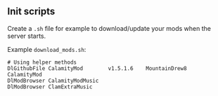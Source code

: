## Init scripts

Create a `.sh` file for example to download/update your mods when the server starts.

Example `download_mods.sh`:

```shell
# Using helper methods
DlGithubFile CalamityMod        v1.5.1.6    MountainDrew8   CalamityMod
DlModBrowser CalamityModMusic
DlModBrowser ClamExtraMusic
```
